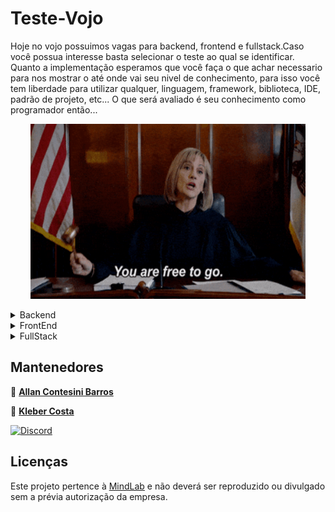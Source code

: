 # Teste-Vojo

Hoje no vojo possuimos vagas para backend, frontend e fullstack.Caso você possua interesse basta selecionar o teste ao qual se identificar. Quanto a implementação esperamos que você faça o que achar necessario para nos mostrar o até onde vai seu nivel de conhecimento, para isso você tem liberdade para utilizar qualquer, linguagem, framework, biblioteca, IDE, padrão de projeto, etc...
O que será avaliado é seu conhecimento como programador então...
<br>
<p align="center">
 <img width="440" height="280" src="./assets/free.gif">
</p>
<details>

<summary>Backend</summary>
<br>

Implemente as especificações da spec que existe do backend para o [real-world-app](https://github.com/gothinkster/realworld/tree/master/spec#backend-specs).
Você pode usar qualquer um desses [projetos](https://codebase.show/projects/realworld?category=backend) como refêrencia.
<br>

Hoje utilizamos no backend:

- a GCP como provedor de cloud nos projetos, backend rodando no cloud run
- docker para conteinerização
- [nestjs](https://nestjs.com/) no backend
- api em [graphql](https://graphql.org/)/rest
- filas [pub/sub](https://cloud.google.com/pubsub/)
- typescript
</details>

<details>

<summary>FrontEnd</summary>
<br>

Implemente as especificações da spec que existe do frontend para o [real-world-app](https://github.com/gothinkster/realworld/tree/master/spec#frontend-specs).
Você pode usar qualquer um desses [projetos](https://codebase.show/projects/realworld?category=frontend) como refêrencia. Você pode usar um [backend](https://codebase.show/projects/realworld?category=backend) que já esteja pronto

<br>
Hoje utilizamos no frontEnd:

- firebase hosting
- react
- apollo client
- redux
- styled-components
- sass
</details>

<details>
<summary>FullStack</summary>

Implemente as especificações da spec que existe do frontend e backend para o [real-world-app](https://github.com/gothinkster/realworld/tree/master/spec#frontend-specs).
Você pode usar qualquer um desses [projetos](https://codebase.show/projects/realworld?category=fullstack) como refêrencia.

<br>
Hoje utilizamos no backend:

- a GCP como provedor de cloud nos projetos, backend rodando no cloud run
- docker para conteinerização
- [nestjs](https://nestjs.com/) no backend
- api em [graphql](https://graphql.org/)/rest
- filas [pub/sub](https://cloud.google.com/pubsub/)
- typescript

Hoje utilizamos no frontEnd:

- firebase hosting
- react
- apollo client
- redux
- styled-components
- sass
</details>


## **Mantenedores**

👤 [**Allan Contesini Barros**](@contesini)

👤 [**Kleber Costa**](@kncosta)

[![Discord](https://img.shields.io/discord/591914197219016707.svg?label=&logo=discord&logoColor=ffffff&color=7389D8&labelColor=6A7EC2)](https://discord.gg/YXFsjyu4)

## **Licenças**

Este projeto pertence à [MindLab](https://www.mindlab.com.br/) e não deverá ser reproduzido ou divulgado sem a prévia autorização da empresa.
